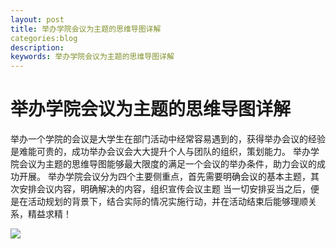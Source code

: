 ```yaml
---
layout: post
title: 举办学院会议为主题的思维导图详解
categories:blog
description: 
keywords: 举办学院会议为主题的思维导图详解
---
```


# 举办学院会议为主题的思维导图详解

   举办一个学院的会议是大学生在部门活动中经常容易遇到的，获得举办会议的经验是难能可贵的，成功举办会议会大大提升个人与团队的组织，策划能力。
   举办学院会议为主题的思维导图能够最大限度的满足一个会议的举办条件，助力会议的成功开展。
   举办学院会议分为四个主要侧重点，首先需要明确会议的基本主题，其次安排会议内容，明确解决的内容，组织宣传会议主题
   当一切安排妥当之后，便是在活动规划的背景下，结合实际的情况实施行动，并在活动结束后能够理顺关系，精益求精！

<img src="https://cdn.jsdelivr.net/gh/whooc/ruyipic/swdt.jpg">
